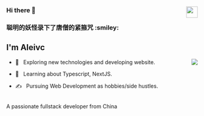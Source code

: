 ### Hi there 👋 <img align="right" src="https://media.giphy.com/media/WUlplcMpOCEmTGBtBW/giphy.gif" width="30">
<h3>聪明的妖怪录下了唐僧的紧箍咒 :smiley:</h3>
<h2> I'm Aleivc </h2>  
<img align="right" src="https://aleivc-others.oss-cn-beijing.aliyuncs.com/developer.png?Expires=1620168860&OSSAccessKeyId=TMP.3KjJLmHhsSdEQ81nkV8NHrj145nKX5DpnuYKj86gNcyVKYVgGASEhEMDkJye23vFkw1MQUeNdrQq9a2stBJnS3pjomva9E&Signature=iOxh9gs5zyTdpHQAL47FUgSRxyQ%3D" />  

- 🤔 &nbsp; Exploring new technologies and developing website.


- 🌱 &nbsp; Learning about Typescript, NextJS.  


- ✍️ &nbsp; Pursuing Web Development as hobbies/side hustles.


<br />
A passionate fullstack developer from China
